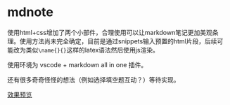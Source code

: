# mdnote

使用html+css增加了两个小部件，合理使用可以让markdown笔记更加美观条理。使用方法尚未完全确定，目前是通过snippets输入预置的html片段，后续可能改为类似`\name{}{}`这样的latex语法然后使用js渲染。

使用环境为 vscode + markdown all in one 插件。

还有很多奇奇怪怪的想法（例如选择填空题互动？）等待实现。

[效果预览](https://flaribbit.github.io/mdnote/demo/note.html)
